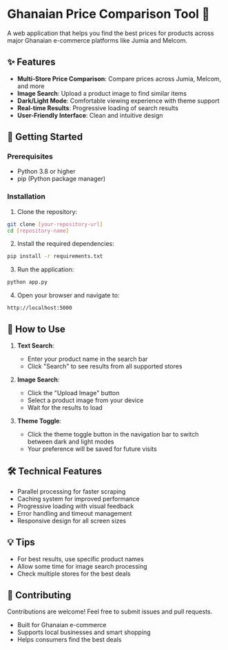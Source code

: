 # Ghanaian Price Comparison Tool 🛒

A web application that helps you find the best prices for products across major Ghanaian e-commerce platforms like Jumia and Melcom.

## ✨ Features

- **Multi-Store Price Comparison**: Compare prices across Jumia, Melcom, and more
- **Image Search**: Upload a product image to find similar items
- **Dark/Light Mode**: Comfortable viewing experience with theme support
- **Real-time Results**: Progressive loading of search results
- **User-Friendly Interface**: Clean and intuitive design

## 🚀 Getting Started

### Prerequisites

- Python 3.8 or higher
- pip (Python package manager)

### Installation

1. Clone the repository:
```bash
git clone [your-repository-url]
cd [repository-name]
```

2. Install the required dependencies:
```bash
pip install -r requirements.txt
```

3. Run the application:
```bash
python app.py
```

4. Open your browser and navigate to:
```
http://localhost:5000
```

## 🎯 How to Use

1. **Text Search**:
   - Enter your product name in the search bar
   - Click "Search" to see results from all supported stores

2. **Image Search**:
   - Click the "Upload Image" button
   - Select a product image from your device
   - Wait for the results to load

3. **Theme Toggle**:
   - Click the theme toggle button in the navigation bar to switch between dark and light modes
   - Your preference will be saved for future visits

## 🛠️ Technical Features

- Parallel processing for faster scraping
- Caching system for improved performance
- Progressive loading with visual feedback
- Error handling and timeout management
- Responsive design for all screen sizes

## 💡 Tips

- For best results, use specific product names
- Allow some time for image search processing
- Check multiple stores for the best deals

## 🤝 Contributing

Contributions are welcome! Feel free to submit issues and pull requests.

- Built for Ghanaian e-commerce
- Supports local businesses and smart shopping
- Helps consumers find the best deals 
